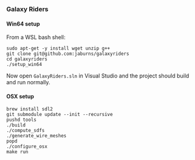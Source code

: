 ### Galaxy Riders

#### Win64 setup

From a WSL bash shell:
```
sudo apt-get -y install wget unzip g++
git clone git@github.com:jaburns/galaxyriders
cd galaxyriders
./setup_win64
```

Now open ``GalaxyRiders.sln`` in Visual Studio and the project should build and run normally.

#### OSX setup

```
brew install sdl2
git submodule update --init --recursive
pushd tools
./build
./compute_sdfs
./generate_wire_meshes
popd
./configure_osx
make run
```
